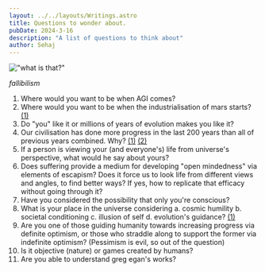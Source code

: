 ```yaml
---
layout: ../../layouts/Writings.astro
title: Questions to wonder about. 
pubDate: 2024-3-16
description: "A list of questions to think about"
author: Sehaj
---
```


!["what is that?"](/images/pink_wonder.png)

*fallibilism*


1. Where would you want to be when AGI comes? 
2. Where would you want to be when the industrialisation of mars starts? [(1)](https://caseyhandmer.wordpress.com/2021/05/21/new-opportunities-for-space-companies/)
3. Do "you" like it or millions of years of evolution makes you like it?
4. Our civilisation has done more progress in the last 200 years than all of previous years combined. Why? [(1)](https://www.youtube.com/watch?v=FG1qwlfDFkI&list=PLsE51P_yPQCRzJItkoRzu9HOGjYeFkfSB) [(2)](https://rootsofprogress.org/blog)
5. If a person is viewing your (and everyone's) life from universe's perspective, what would he say about yours?
6. Does suffering provide a medium for developing "open mindedness" via elements of escapism? Does it force us to look life from different views and angles, to find better ways? If yes, how to replicate that efficacy without going through it?
7. Have you considered the possibility that only you're conscious? 
8. What is your place in the universe considering a. cosmic humility b. societal conditioning c. illusion of self d. evolution's guidance? [(1)](https://www.youtube.com/watch?v=zpTxBkmr4LE&t=4s)
9. Are you one of those guiding humanity towards increasing progress via definite optimism, or those who straddle along to support the former via indefinite optimism? (Pessimism is evil, so out of the question)
10. Is it objective (nature) or games created by humans?
11. Are you able to understand greg egan's works? 

